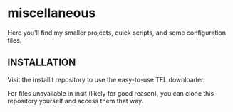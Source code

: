 # miscellaneous
Here you'll find my smaller projects, quick scripts, and some configuration files.

## INSTALLATION

Visit the installit repository to use the easy-to-use TFL downloader.

For files unavailable in insit (likely for good reason), you can clone this repository yourself and access them that way.
